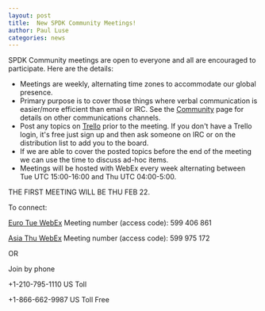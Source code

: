 ```yaml
---
layout: post
title:  New SPDK Community Meetings!
author: Paul Luse
categories: news
---
```

SPDK Community meetings are open to everyone and all are encouraged to
participate. Here are the details:

* Meetings are weekly, alternating time zones to accommodate our global
presence.
* Primary purpose is to cover those things where verbal communication is
easier/more efficient than email or IRC. See the [Community](http://www.spdk.io/community/) page
for details on other communications channels.
* Post any topics on [Trello](https://trello.com/b/DvM7XayJ) prior to the
meeting. If you don't have a Trello login, it's free just sign up and then ask someone on
IRC or on the distribution list to add you to the board.
* If we are able to cover the posted topics before the end of the meeting
we can use the time to discuss ad-hoc items.
* Meetings will be hosted with WebEx every week alternating between Tue UTC 15:00-16:00 and Thu UTC 04:00-5:00.

THE FIRST MEETING WILL BE THU FEB 22.

To connect:

[Euro Tue WebEx](https://intel.webex.com/intel/j.php?MTID=ma0bbb01329b3feb30a88fa38f8c60aed)
Meeting number (access code): 599 406 861

[Asia Thu WebEx](https://intel.webex.com/intel/j.php?MTID=m9d66f9edca0165483a6ff8515c487381)
Meeting number (access code): 599 975 172

OR

Join by phone

+1-210-795-1110 US Toll

+1-866-662-9987 US Toll Free
